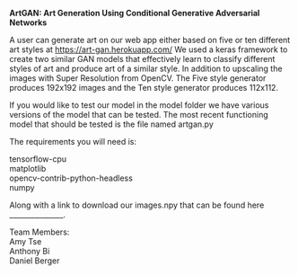 **ArtGAN: Art Generation Using Conditional Generative Adversarial Networks**

A user can generate art on our web app either based on five or ten different art styles at https://art-gan.herokuapp.com/
We used a keras framework to create two similar GAN models that effectively learn to classify different styles of art and produce art of a similar style.
In addition to upscaling the images with Super Resolution from OpenCV.
The Five style generator produces 192x192 images and the Ten style generator produces 112x112.

If you would like to test our model in the model folder we have various versions of the model that can be tested.
The most recent functioning model that should be tested is the file named artgan.py

The requirements you will need is:

tensorflow-cpu <br />
matplotlib <br />
opencv-contrib-python-headless <br />
numpy <br />

Along with a link to download our images.npy that can be found here _______________.

Team Members:<br />
Amy Tse<br />
Anthony Bi<br />
Daniel Berger<br />
